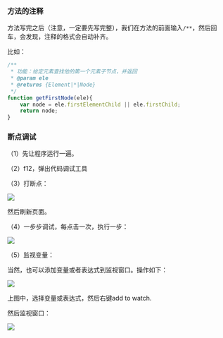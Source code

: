 

### 方法的注释


方法写完之后（注意，一定要先写完整），我们在方法的前面输入`/**`，然后回车，会发现，注释的格式会自动补齐。

比如：



```javascript
/**
 * 功能：给定元素查找他的第一个元素子节点，并返回
 * @param ele
 * @returns {Element|*|Node}
 */
function getFirstNode(ele){
    var node = ele.firstElementChild || ele.firstChild;
    return node;
}
```








### 断点调试

（1）先让程序运行一遍。

（2）f12，弹出代码调试工具

（3）打断点：

![](http://img.smyhvae.com/20180124_2035.png)

然后刷新页面。

（4）一步步调试，每点击一次，执行一步：

![](http://img.smyhvae.com/20180124_2036.png)

（5）监视变量：

当然，也可以添加变量或者表达式到监视窗口。操作如下：

![](http://img.smyhvae.com/20180124_2037.png)

上图中，选择变量或表达式，然后右键add to watch.

然后监视窗口：

![](http://img.smyhvae.com/20180124_2038.png)























